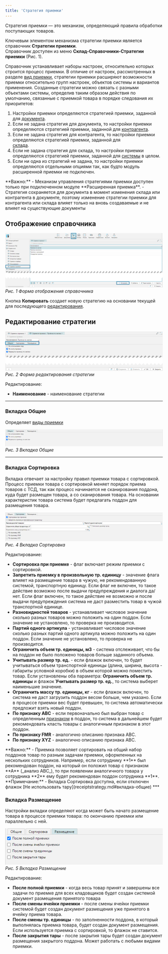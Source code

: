 ```yaml
---
title: 'Стратегия приемки'
---
```


Стратегия приемки — это механизм, определяющий правила обработки поступающих товаров.

Ключевым элементом механизма стратегии приемки является справочник **Стратегии приемки**.<br/> 
Справочник доступен из меню **Склад-Справочники-Стратегии приемки** (Рис. 1). 

Справочник устанавливает наборы настроек, относительно которых строится процесс приемки. В отличие от настроек, 
рассмотренных в разделе [вид приемки](receipttype.md), стратегии приемки расширяют возможности приемки относительно 
групп настроек, объектов системы и вариантов применения. Созданные стратегии можно связать с разными объектами 
системы, определив таким образом действия по умолчанию, связанные с приемкой товара в порядке следования их 
приоритетов:

1. Настройки приемки определяются стратегией приемки, заданной для [документа](receipt.md#вкладка-приемка).
2. Если не задана стратегия для документа, то настройки приемки определяются стратегией приемки, заданной для
   [контрагента](../masterdata/legalentites.md#вкладка-поступления).
3. Если не задана стратегия для контрагента, то настройки приемки определяются стратегией приемки, заданной для  
   [склада](../topology/stocks.md#вкладка-настройки).
4. Если не задана стратегия для склада, то настройки приемки определяются стратегией приемки, заданной для 
   [системы](../wmssettings/options.md#вкладка-приемка) в целом. 
5. Если ни одна из стратегий не задана, то настройки приемки определяются отдельными опциями так, как будто модуль 
   расширенной приемки не подключен. 

<info>
    **Важно:**
    - Механизм управления стратегиями приемки доступен только при подключенном модуле **Расширенная приемка**.
    - Стратегия сохраняется для документа в момент изменения склада или контрагента в документе, поэтому изменение 
      стратегии приемки для контрагента или склада влияет только на вновь создаваемые и не влияет на существующие 
      документы 
</info>

## Отображение справочника
![](img/receiptstrategy1.png)<br/>
_Рис. 1 Форма отображения справочника_

Кнопка **Копировать** создает новую стратегию на основании текущей для последующего 
[редактирования](receiptstrategy.md#редактирование-стратегии).


## Редактирование стратегии

![](img/receiptstrategy2.png)<br/>
_Рис. 2 Форма редактирования стратегии_

Редактирование:
- **Наименование** - наименование стратегии
***

### Вкладка Общие
Определяет [виды приемки](receipttype.md)  

![](img/receiptstrategy3.png)<br/>
_Рис. 3 Вкладка Общие_

***

### Вкладка Сортировка
Вкладка отвечает за настройку правил приемки товара с сортировкой. Процесс приемки товара с сортировкой меняет 
порядок приема товаров с ТСД, так как процесс начинается не сканирования поддона, куда будет размещен товара, а со 
сканирования товара. На основании характеристик товара система будет предлагать поддон для размещения товара.    

![](img/receiptstrategy4.png)<br/>
_Рис. 4 Вкладка Сортировка_

Редактирование:
- **Сортировка при приемке** - флаг включает режим приемки с сортировкой.
- **Запретить приемку в произвольную тр. единицу** - значение флага влияет на размещение товара в чужую, не 
  рекомендованную системой, транспортную единицу. Если флаг не включен, то такое действие возможно после выдачи 
  предупреждения и диалога да/нет. Если флаг включен, то такое действие не возможно и после выдачи предупреждения 
  система не даст разместить товар в чужой транспортной единице. 
- **Разновидностей товаров** - устанавливает числовое значение сколько разных товаров можно положить на один поддон. 
  Если значение не установлено, то проверка не производится. 
- **Партий одного артикула** - устанавливает числовое значение сколько разных партий одного артикула можно положить на 
  один поддон. Если значение не установлено, то проверка не производится.
- **Ограничить объем тр. единицы, м3** - система отслеживает, что бы на поддон не было положено товаров больше 
  заданного объема.
- **Учитывать размер тр. ед.** - если флажок включен, то будет учитываться объем транспортной единицы (длина, ширина,
  высота - габариты условной коробки) в объем которой можно поместить товар. Если установлены оба параметра: 
  **Ограничить объем тр. единицы** и флажок **Учитывать размер тр. ед.**, то система выберет наименьшие значение. 
- **Ограничить массу тр. единицы, кг** - если флажок включен, то система не даст загрузить поддон весом больше, чем 
  указано. Если в процессе приемки вес будет превышен, то система автоматически предложит взять новый поддон. 
- **По признаку ABC** - если первоначально был выбран товар с определенным [признаком](../masterdata/items.md#оценки)
  в поддон, то система в дальнейшем будет рекомендовать класть товары с аналогичным признаком в этот поддон. 
- **По признаку FMR** - аналогично описанию признака ABC. 
- **По признаку XYZ** - аналогично описанию признака ABC.

<info>
   **Важно:**
   - Приемка позволяет сортировать на общий набор поддонов товар по разным задачам приемки, оформленных на нескольких 
     сотрудников. Например, если сотруднику **1** был рекомендован поддон, на который он положил товар с признаком 
     **А** (_анализ ABC_), то при появлении аналогичного товара у сотрудника **2** ему будет рекомендован поддон 
     сотрудника **1**. 
</info>

<info>
   **Примечание:**
   - Вкладка Сортировка доступна, если отключен флажок [Не использовать тару](receiptstrategy.md#вкладка-общие)
</info>
***

### Вкладка Размещение
Настройки вкладки определяют когда может быть начато размещение товара в процессе приемки товара: по окончанию 
приемки или параллельно с ней.

![](img/receiptstrategy5.png)<br/>
_Рис. 5 Вкладка Размещение_

Редактирование:
- **После полной приемки** - когда весь товар принят и завершены все задачи по приемке для всех кладовщиков будет 
  создан системой документ размещения принятого товара
- **После смены ячейки приемки** - после смены ячейки приемки системой будет создан документ размещения уже 
  принятого в ячейку приема товара.    
- **После смены тр. единицы** - по заполненности поддона, в который выполнялась приемка товара, будет создан 
  документ размещения. Если используется приемка с сортировкой, то флажок не ставится.  
- **После закрытия тары** - после закрытия тары будет создан документ размещения закрытого поддона. Может работать с 
  любыми видами приемки. 






